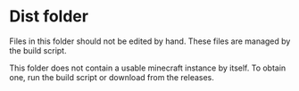 # Dist folder

Files in this folder should not be edited by hand. These files are managed by the build script.

This folder does not contain a usable minecraft instance by itself. To obtain one, run the build script
or download from the releases.